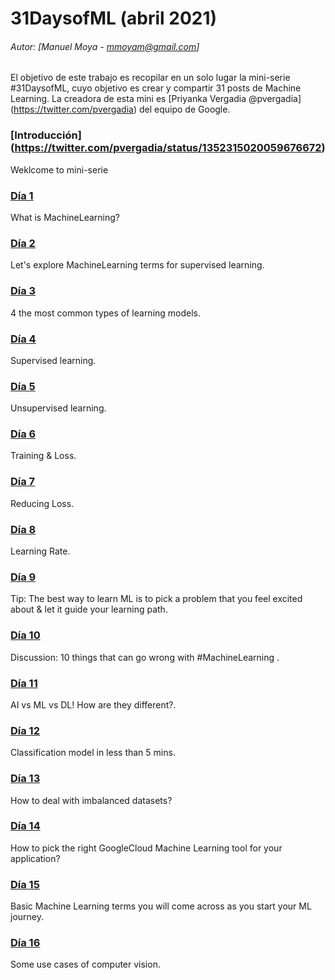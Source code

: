 # 31DaysofML (abril 2021)
###### Autor: [Manuel Moya - mmoyam@gmail.com]

El objetivo de este trabajo es recopilar en un solo lugar la mini-serie #31DaysofML, cuyo objetivo es crear y compartir  31 posts de Machine Learning. La creadora de esta mini es [Priyanka Vergadia @pvergadia] (https://twitter.com/pvergadia) del equipo de Google.


### [Introducción] (https://twitter.com/pvergadia/status/1352315020059676672)

Weklcome to mini-serie

### [Día 1](https://twitter.com/pvergadia/status/1356663694780887042)

What is MachineLearning?

### [Día 2](https://twitter.com/pvergadia/status/1357018515996172288)

Let's explore MachineLearning terms for supervised learning.

### [Día 3](https://twitter.com/pvergadia/status/1357433752482320384)

4 the most common types of learning models. 

### [Día 4](https://twitter.com/pvergadia/status/1357749501440577537)

Supervised learning.

### [Día 5](https://twitter.com/pvergadia/status/1358173627263442946)

Unsupervised learning.

### [Día 6](https://twitter.com/pvergadia/status/1358490729207660546)

Training & Loss. 

### [Día 7](https://twitter.com/pvergadia/status/1358815873826312193)

Reducing Loss. 


### [Día 8](https://twitter.com/pvergadia/status/1359245696314925057)

Learning Rate. 

### [Día 9](https://twitter.com/pvergadia/status/1359562786989248519)

Tip: The best way to learn ML is to pick a problem that you feel excited about & let it guide your learning path.  

### [Día 10](https://twitter.com/pvergadia/status/1359925174569586688)

Discussion: 10 things that can go wrong with #MachineLearning . 

### [Día 11](https://twitter.com/pvergadia/status/1360272456657694722)

AI vs ML vs DL! How are they different?.
 
### [Día 12](https://twitter.com/pvergadia/status/1360709783121260546)

Classification model in less than 5 mins.

### [Día 13](https://twitter.com/pvergadia/status/1361072734051045379)

How to deal with imbalanced datasets?

### [Día 14](https://twitter.com/pvergadia/status/1361389833617240065)

How to pick the right GoogleCloud Machine Learning tool for your application?  

### [Día 15](https://twitter.com/pvergadia/status/1361752205502611457)

Basic Machine Learning terms you will come across as you start your ML journey.

### [Día 16](https://twitter.com/pvergadia/status/1362069297888169987)

Some use cases of computer vision.